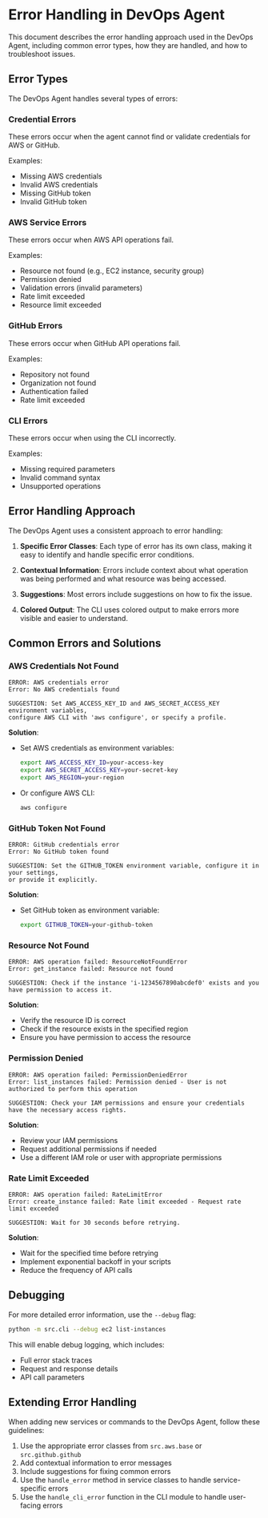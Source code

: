 # Error Handling in DevOps Agent

This document describes the error handling approach used in the DevOps Agent, including common error types, how they are handled, and how to troubleshoot issues.

## Error Types

The DevOps Agent handles several types of errors:

### Credential Errors

These errors occur when the agent cannot find or validate credentials for AWS or GitHub.

Examples:
- Missing AWS credentials
- Invalid AWS credentials
- Missing GitHub token
- Invalid GitHub token

### AWS Service Errors

These errors occur when AWS API operations fail.

Examples:
- Resource not found (e.g., EC2 instance, security group)
- Permission denied
- Validation errors (invalid parameters)
- Rate limit exceeded
- Resource limit exceeded

### GitHub Errors

These errors occur when GitHub API operations fail.

Examples:
- Repository not found
- Organization not found
- Authentication failed
- Rate limit exceeded

### CLI Errors

These errors occur when using the CLI incorrectly.

Examples:
- Missing required parameters
- Invalid command syntax
- Unsupported operations

## Error Handling Approach

The DevOps Agent uses a consistent approach to error handling:

1. **Specific Error Classes**: Each type of error has its own class, making it easy to identify and handle specific error conditions.

2. **Contextual Information**: Errors include context about what operation was being performed and what resource was being accessed.

3. **Suggestions**: Most errors include suggestions on how to fix the issue.

4. **Colored Output**: The CLI uses colored output to make errors more visible and easier to understand.

## Common Errors and Solutions

### AWS Credentials Not Found

```
ERROR: AWS credentials error
Error: No AWS credentials found

SUGGESTION: Set AWS_ACCESS_KEY_ID and AWS_SECRET_ACCESS_KEY environment variables, 
configure AWS CLI with 'aws configure', or specify a profile.
```

**Solution**: 
- Set AWS credentials as environment variables:
  ```bash
  export AWS_ACCESS_KEY_ID=your-access-key
  export AWS_SECRET_ACCESS_KEY=your-secret-key
  export AWS_REGION=your-region
  ```
- Or configure AWS CLI:
  ```bash
  aws configure
  ```

### GitHub Token Not Found

```
ERROR: GitHub credentials error
Error: No GitHub token found

SUGGESTION: Set the GITHUB_TOKEN environment variable, configure it in your settings, 
or provide it explicitly.
```

**Solution**:
- Set GitHub token as environment variable:
  ```bash
  export GITHUB_TOKEN=your-github-token
  ```

### Resource Not Found

```
ERROR: AWS operation failed: ResourceNotFoundError
Error: get_instance failed: Resource not found

SUGGESTION: Check if the instance 'i-1234567890abcdef0' exists and you have permission to access it.
```

**Solution**:
- Verify the resource ID is correct
- Check if the resource exists in the specified region
- Ensure you have permission to access the resource

### Permission Denied

```
ERROR: AWS operation failed: PermissionDeniedError
Error: list_instances failed: Permission denied - User is not authorized to perform this operation

SUGGESTION: Check your IAM permissions and ensure your credentials have the necessary access rights.
```

**Solution**:
- Review your IAM permissions
- Request additional permissions if needed
- Use a different IAM role or user with appropriate permissions

### Rate Limit Exceeded

```
ERROR: AWS operation failed: RateLimitError
Error: create_instance failed: Rate limit exceeded - Request rate limit exceeded

SUGGESTION: Wait for 30 seconds before retrying.
```

**Solution**:
- Wait for the specified time before retrying
- Implement exponential backoff in your scripts
- Reduce the frequency of API calls

## Debugging

For more detailed error information, use the `--debug` flag:

```bash
python -m src.cli --debug ec2 list-instances
```

This will enable debug logging, which includes:
- Full error stack traces
- Request and response details
- API call parameters

## Extending Error Handling

When adding new services or commands to the DevOps Agent, follow these guidelines:

1. Use the appropriate error classes from `src.aws.base` or `src.github.github`
2. Add contextual information to error messages
3. Include suggestions for fixing common errors
4. Use the `handle_error` method in service classes to handle service-specific errors
5. Use the `handle_cli_error` function in the CLI module to handle user-facing errors